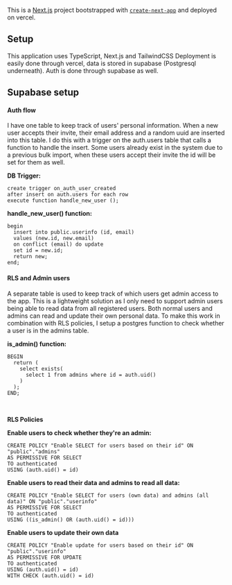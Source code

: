 This is a [Next.js](https://nextjs.org/) project bootstrapped with [`create-next-app`](https://github.com/vercel/next.js/tree/canary/packages/create-next-app) and deployed on vercel.

## Setup

This application uses TypeScript, Next.js and TailwindCSS
Deployment is easily done through vercel, data is stored in supabase (Postgresql underneath).
Auth is done through supabase as well.

## Supabase setup

#### Auth flow

I have one table to keep track of users' personal information. When a new user accepts their invite, their email address and a random uuid are inserted into this table. I do this with a trigger on the auth.users table that calls a function to handle the insert. Some users already exist in the system due to a previous bulk import, when these users accept their invite the id will be set for them as well.

**DB Trigger:**

```
create trigger on_auth_user_created
after insert on auth.users for each row
execute function handle_new_user ();
```

**handle_new_user() function:**

```
begin
  insert into public.userinfo (id, email)
  values (new.id, new.email)
  on conflict (email) do update
  set id = new.id;
  return new;
end;
```

#### RLS and Admin users

A separate table is used to keep track of which users get admin access to the app. This is a lightweight solution as I only need to support admin users being able to read data from all registered users. Both normal users and admins can read and update their own personal data. To make this work in combination with RLS policies, I setup a postgres function to check whether a user is in the admins table.

**is_admin() function:**

```
BEGIN
  return (
    select exists(
      select 1 from admins where id = auth.uid()
    )
  );
END;
```

&nbsp;

**RLS Policies**

**Enable users to check whether they're an admin:**

```
CREATE POLICY "Enable SELECT for users based on their id" ON "public"."admins"
AS PERMISSIVE FOR SELECT
TO authenticated
USING (auth.uid() = id)
```

**Enable users to read their data and admins to read all data:**

```
CREATE POLICY "Enable SELECT for users (own data) and admins (all data)" ON "public"."userinfo"
AS PERMISSIVE FOR SELECT
TO authenticated
USING ((is_admin() OR (auth.uid() = id)))
```

**Enable users to update their own data**

```
CREATE POLICY "Enable update for users based on their id" ON "public"."userinfo"
AS PERMISSIVE FOR UPDATE
TO authenticated
USING (auth.uid() = id)
WITH CHECK (auth.uid() = id)
```
